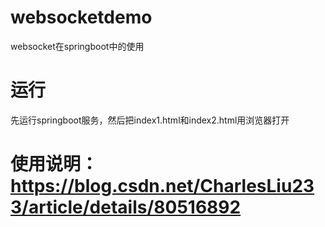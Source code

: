 # websocketdemo
websocket在springboot中的使用
# 运行
先运行springboot服务，然后把index1.html和index2.html用浏览器打开
# 使用说明：https://blog.csdn.net/CharlesLiu233/article/details/80516892
